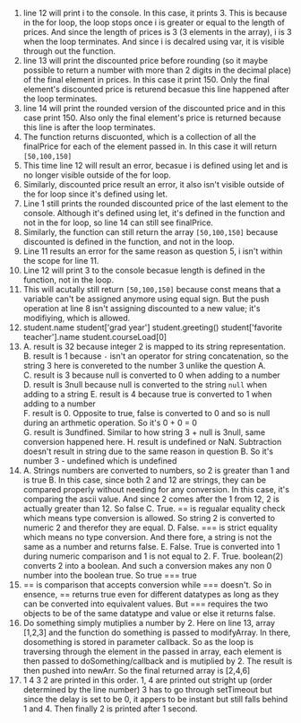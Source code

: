1. line 12 will print i to the console. In this case, it prints 3. This is because in the for loop, the loop stops once i is greater or equal to the length of prices. And since the length of prices is 3 (3 elements in the array), i is 3 when the loop terminates. And since i is decalred using var, it is visible through out the function. 
2. line 13 will print the discounted price before rounding (so it maybe possible to return a number with more than 2 digits in the decimal place) of the final element in prices. In this case it print 150. Only the final element's discounted price is returend becasue this line happened after the loop terminates. 
3. line 14 will print the rounded version of the discounted price and in this case print 150. Also only the final element's price is returned because this line is after the loop terminates. 
4. The function returns discuonted, which is a collection of all the finalPrice for each of the element passed in. In this case it will return `[50,100,150]`
5. This time line 12 will result an error, becasue i is defined using let and is no longer visible outside of the for loop. 
6. Similarly, discounted price result an error, it also isn't visible outside of the for loop since it's defined using let.
7. Line 1 still prints the rounded discounted price of the last element to the console. Although it's defined using let, it's defined in the function and not in the for loop, so line 14 can still see finalPrice.
8. Similarly, the function can still return the array `[50,100,150]` because discounted is defined in the function, and not in the loop. 
9. Line 11 results an error for the same reason as question 5, i isn't within the scope for line 11.
10. Line 12 will print 3 to the console becasue length is defined in the function, not in the loop.
11. This will acutally still return `[50,100,150]` because const means that a variable can't be assigned anymore using equal sign. But the push operation at line 8 isn't assigning discounted to a new value; it's modifiying, which is allowed. 
12. student.name
    student['grad year']
    student.greeting()
    student['favorite teacher'].name
    student.courseLoad[0]
13. A. result is 32 because integer 2 is mapped to its string representation.  
    B. result is 1 because `-` isn't an operator for string concatenation, so the string 3 here is convereted to the number 3 unlike the question A.  
    C. result is 3 because null is converted to 0 when adding to a number  
    D. result is 3null because null is converted to the string `null` when adding to a string
    E. result is 4 because true is converted to 1 when adding to a number  
    F. result is 0. Opposite to true, false is converted to 0 and so is null during an arthmetic operation. So it's 0 + 0 = 0  
    G. result is 3undfined. Similar to how string 3 + null is 3null, same conversion happened here. 
    H. result is undefined or NaN. Subtraction doesn't result in string due to the same reason in question B. So it's number 3 - undefined which is undefined  
14. A. Strings numbers are converted to numbers, so 2 is greater than 1 and is true
    B. In this case, since both 2 and 12 are strings, they can be compared properly without needing for any conversion. In this case, it's comparing the ascii value. And since 2 comes after the 1 from 12, 2 is actually greater than 12. So false
    C. True. == is regualar equality check which means type conversion is allowed. So string 2 is converted to numeric 2 and therefor they are equal.
    D. False. === is strict equality which means no type conversion. And there fore, a string is not the same as a number and returns false.
    E. False. True is converted into 1 during numeric comparison and 1 is not equal to 2.
    F. True. boolean(2) converts 2 into a boolean. And such a conversion makes any non 0 number into the boolean true. So true === true 
15. == is comparison that accepts conversion while === doesn't. So in ensence, == returns true even for different datatypes as long as they can be converted into equivalent values. But === requires the two objects to be of the same datatype and value or else it returns false.
17. Do something simply mutiplies a number by 2. Here on line 13, array [1,2,3] and the function do something is passed to modifyArray. In there, dosomething is stored in parameter callback. So as the loop is traversing through the element in the passed in array, each element is then passed to doSomething/callback and is mutiplied by 2. The result is then pushed into newArr. So the final returned array is [2,4,6]   
19. 1 4 3 2 are printed in this order. 1, 4 are printed out stright up (order determined by the line number) 3 has to go through setTimeout but since the delay is set to be 0, it appers to be instant but still falls behind 1 and 4. Then finally 2 is printed after 1 second.   
